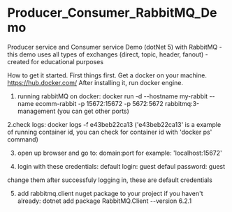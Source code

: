 # Producer_Consumer_RabbitMQ_Demo
Producer service and Consumer service Demo (dotNet 5) with RabbitMQ - this demo uses all types of exchanges (direct, topic, header, fanout) - created for educational purposes

How to get it started.
First things first. Get a docker on your machine. https://hub.docker.com/
After installing it, run docker engine.

1. running rabbitMQ on docker: docker run -d --hostname my-rabbit --name ecomm-rabbit -p 15672:15672 -p 5672:5672 rabbitmq:3-management
(you can get other ports)

2.check logs: docker logs -f e43beb22ca13
('e43beb22ca13' is a example of running container id, you can check for container id with 'docker ps' command)

3. open up browser and go to: domain:port
for example: 'localhost:15672'

4. login with these credentials:
default login: guest
defaul password: guest

change them after successfuly logging in, these are default credentials 

5. add rabbitmq.client nuget package to your project if you haven't already: dotnet add package RabbitMQ.Client --version 6.2.1

